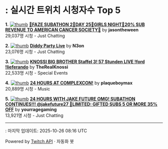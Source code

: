# : 실시간 트위치 시청자수 Top 5

**1.** [![thumb](https://static-cdn.jtvnw.net/previews-ttv/live_user_jasontheween-320x180.jpg)](https://twitch.tv/jasontheween)
**[🔴FAZE SUBATHON 2🔴DAY 25🔴GIRLS NIGHT🔴20% SUB REVENUE TO AMERICAN CANCER SOCIETY🔴](https://twitch.tv/jasontheween)** by **jasontheween**<br>29,037명 시청  - Just Chatting

**2.** [![thumb](https://static-cdn.jtvnw.net/previews-ttv/live_user_n3on-320x180.jpg)](https://twitch.tv/N3on)
**[Diddy Party Live](https://twitch.tv/N3on)** by **N3on**<br>23,076명 시청  - Just Chatting

**3.** [![thumb](https://static-cdn.jtvnw.net/previews-ttv/live_user_therealknossi-320x180.jpg)](https://twitch.tv/TheRealKnossi)
**[KNOSSI BIG BROTHER Staffel 3! 57 Stunden LIVE !ford !lieferando](https://twitch.tv/TheRealKnossi)** by **TheRealKnossi**<br>22,533명 시청  - Special Events

**4.** [![thumb](https://static-cdn.jtvnw.net/previews-ttv/live_user_plaqueboymax-320x180.jpg)](https://twitch.tv/plaqueboymax)
**[24 HOURS AT COMPLEXCON!](https://twitch.tv/plaqueboymax)** by **plaqueboymax**<br>20,889명 시청  - Music

**5.** [![thumb](https://static-cdn.jtvnw.net/previews-ttv/live_user_yourragegaming-320x180.jpg)](https://twitch.tv/yourragegaming)
**[24 HOURS WITH JAKE FUTURE OMG! SUBATHON CONTINUES!!! @jakefuture27 🤯LIMITED: GIFTED SUBS 5 OR MORE 35% OFF](https://twitch.tv/yourragegaming)** by **yourragegaming**<br>13,921명 시청  - Just Chatting


---
: 마지막 업데이트: 2025-10-26 08:16 UTC

Powered by [Twitch API](https://dev.twitch.tv/docs/api/reference) · 자동화 봇